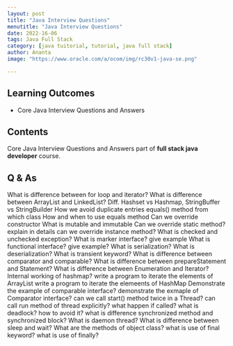 ```yaml
---
layout: post
title: "Java Interview Questions"
menutitle: "Java Interview Questions"
date: 2022-16-06
tags: Java Full Stack
category: [java tuitorial, tutorial, java full stack]
author: Ananta
image: "https://www.oracle.com/a/ocom/img/rc30v1-java-se.png"

---
```


## Learning Outcomes

- Core Java Interview Questions and Answers

## Contents

Core Java Interview Questions and Answers part of **full stack java developer** course.

## Q & As

What is difference between for loop and iterator?
What is difference between ArrayList and LinkedList?
Diff. Hashset vs Hashmap, StringBuffer vs StringBuilder
How we avoid duplicate entries
equals() method from which class
How and when to use equals method
Can we override constructor
What is mutable and immutable
Can we override static method? explain in details
can we override instance method?
What is checked and unchecked exception?
What is marker interface? give example
What is functional interface? give example?
What is serialization?
What is deserialization?
What is transient keyword?
What is difference between comparator and comparable?
What is difference between prepareStatement and Statement?
What is difference between Enumeration and Iterator?
Internal working of hashmap?
write a program to iterate the elements of ArrayList
write a program to iterate the elemeents of HashMap
Demonstrate the example of comparable interface?
demonstrate the exmaple of Comparator interface?
can we call start() method twice in a Thread?
can call run method of thread explicitly? what happen
if called?
what is deadlock? how to avoid it?
what is difference synchronized method and synchronized block?
What is daemon thread?
What is difference between sleep and wait?
What are the methods of object class?
what is use of final keyword?
what is use of finally?
